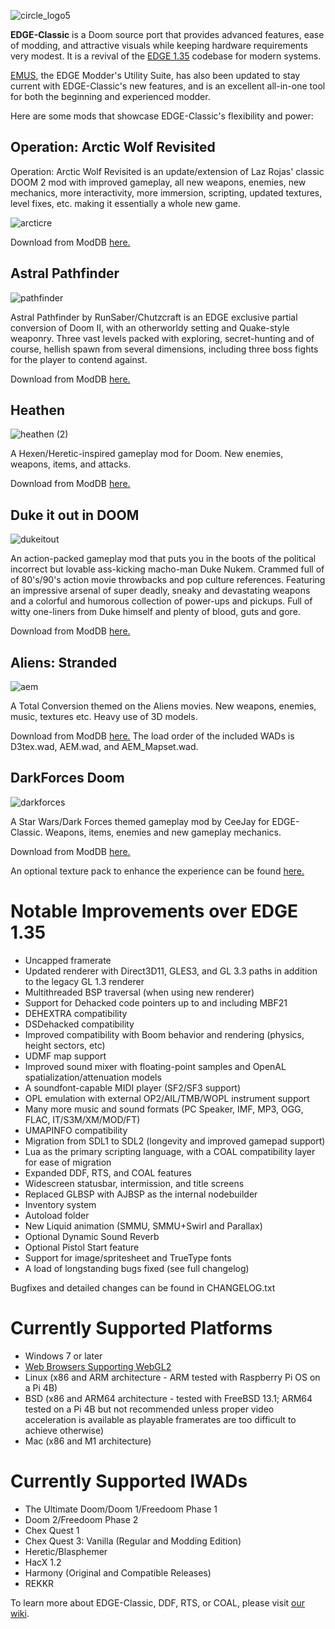 ![circle_logo5](https://user-images.githubusercontent.com/58537100/146055272-0deb8163-5828-4f2f-b6e3-34b48f53ea10.png)


**EDGE-Classic** is a Doom source port that provides advanced features, ease of modding, and attractive visuals while keeping hardware requirements very modest. It is a revival of the [EDGE 1.35](http://edge.sourceforge.net/) codebase for modern systems.

[EMUS](http://firstgen.no-ip.info/emus/about.htm), the EDGE Modder's Utility Suite, has also been updated to stay current with EDGE-Classic's new features, and is an excellent all-in-one tool for both the beginning and experienced modder.

Here are some mods that showcase EDGE-Classic's flexibility and power:

## Operation: Arctic Wolf Revisited

Operation: Arctic Wolf Revisited is an update/extension of Laz Rojas' classic DOOM 2 mod with improved gameplay, all new weapons, enemies, new mechanics, more interactivity, more immersion, scripting, updated textures, level fixes, etc. making it essentially a whole new game.

![arcticre](https://user-images.githubusercontent.com/58537100/187059072-dd93b206-d3cd-4c2f-bf3e-3200684d33f6.png)

Download from ModDB [here.](https://www.moddb.com/mods/edge-classic-add-ons/downloads/arctic-wolf-revisited)

## Astral Pathfinder

![pathfinder](https://user-images.githubusercontent.com/58537100/187058724-a7601685-b22b-4128-ae4e-eaefc23bcd84.png)

Astral Pathfinder by RunSaber/Chutzcraft is an EDGE exclusive partial conversion of Doom II, with an otherworldy setting and Quake-style weaponry. Three vast levels packed with exploring, secret-hunting and of course, hellish spawn from several dimensions, including three boss fights for the player to contend against.

Download from ModDB [here.](https://www.moddb.com/mods/edge-classic-add-ons/downloads/astral-pathfinder1)

## Heathen

![heathen (2)](https://user-images.githubusercontent.com/58537100/187059362-d27be9f8-ebb5-466a-9239-942516e2120e.png)

A Hexen/Heretic-inspired gameplay mod for Doom. New enemies, weapons, items, and attacks.

Download from ModDB [here.](https://www.moddb.com/mods/edge-classic-add-ons/addons/heathen-v1)

## Duke it out in DOOM

![dukeitout](https://user-images.githubusercontent.com/58537100/187059563-2f6df105-4d54-4295-a664-df16e523227b.png)

An action-packed gameplay mod that puts you in the boots of the political incorrect but lovable ass-kicking macho-man Duke Nukem. Crammed full of of 80's/90's action movie throwbacks and pop culture references. Featuring an impressive arsenal of super deadly, sneaky and devastating weapons and a colorful and humorous collection of power-ups and pickups. Full of witty one-liners from Duke himself and plenty of blood, guts and gore.

Download from ModDB [here.](https://www.moddb.com/mods/duke-it-out-in-doom)

## Aliens: Stranded

![aem](https://user-images.githubusercontent.com/58537100/187060010-143ac59d-dcea-4e7b-a02a-f34a85b01000.png)

A Total Conversion themed on the Aliens movies. New weapons, enemies, music, textures etc. Heavy use of 3D models.

Download from ModDB [here.](https://www.moddb.com/mods/edge-classic-add-ons/downloads/aliens-stranded) The load order of the included WADs is D3tex.wad, AEM.wad, and AEM_Mapset.wad.

## DarkForces Doom

![darkforces](https://user-images.githubusercontent.com/58537100/187060442-3db18f29-f1c4-4b6b-a793-29f6b38270b0.png)

A Star Wars/Dark Forces themed gameplay mod by CeeJay for EDGE-Classic. Weapons, items, enemies and new gameplay mechanics.

Download from ModDB [here.](https://www.moddb.com/mods/edge-classic-add-ons/addons/darkforces-doom)

An optional texture pack to enhance the experience can be found [here.](https://www.moddb.com/mods/edge-classic-add-ons/addons/darkforces-doom-texture-pack)

# Notable Improvements over EDGE 1.35

- Uncapped framerate
- Updated renderer with Direct3D11, GLES3, and GL 3.3 paths in addition to the legacy GL 1.3 renderer
- Multithreaded BSP traversal (when using new renderer)
- Support for Dehacked code pointers up to and including MBF21
- DEHEXTRA compatibility
- DSDehacked compatibility
- Improved compatibility with Boom behavior and rendering (physics, height sectors, etc)
- UDMF map support
- Improved sound mixer with floating-point samples and OpenAL spatialization/attenuation models
- A soundfont-capable MIDI player (SF2/SF3 support)
- OPL emulation with external OP2/AIL/TMB/WOPL instrument support
- Many more music and sound formats (PC Speaker, IMF, MP3, OGG, FLAC, IT/S3M/XM/MOD/FT)
- UMAPINFO compatibility
- Migration from SDL1 to SDL2 (longevity and improved gamepad support)
- Lua as the primary scripting language, with a COAL compatibility layer for ease of migration
- Expanded DDF, RTS, and COAL features
- Widescreen statusbar, intermission, and title screens
- Replaced GLBSP with AJBSP as the internal nodebuilder
- Inventory system
- Autoload folder
- New Liquid animation (SMMU, SMMU+Swirl and Parallax)
- Optional Dynamic Sound Reverb
- Optional Pistol Start feature
- Support for image/spritesheet and TrueType fonts
- A load of longstanding bugs fixed (see full changelog)

Bugfixes and detailed changes can be found in CHANGELOG.txt

# Currently Supported Platforms

- Windows 7 or later
- [Web Browsers Supporting WebGL2](https://edge-classic.github.io/play.html)
- Linux (x86 and ARM architecture - ARM tested with Raspberry Pi OS on a Pi 4B)
- BSD (x86 and ARM64 architecture - tested with FreeBSD 13.1; ARM64 tested on a Pi 4B but not recommended unless proper video acceleration is available
                 as playable framerates are too difficult to achieve otherwise)
- Mac (x86 and M1 architecture)

# Currently Supported IWADs

- The Ultimate Doom/Doom 1/Freedoom Phase 1
- Doom 2/Freedoom Phase 2
- Chex Quest 1
- Chex Quest 3: Vanilla (Regular and Modding Edition)
- Heretic/Blasphemer
- HacX 1.2
- Harmony (Original and Compatible Releases)
- REKKR

To learn more about EDGE-Classic, DDF, RTS, or COAL, please visit [our wiki](https://github.com/dashodanger/EDGE-classic/wiki).
